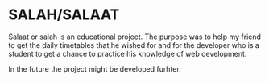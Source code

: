 <h1>SALAH/SALAAT</h1>
<p>Salaat or salah is an educational project. The purpose was to help my friend to get the daily timetables that he wished for and for the developer who is a student to get a chance to practice his knowledge of web development.</p>
<p>In the future the project might be developed furhter.</p>
